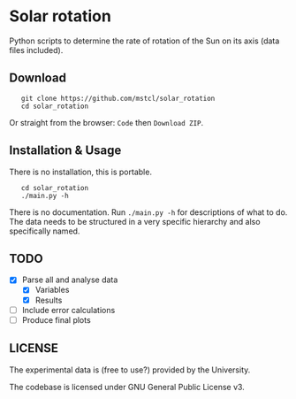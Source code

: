 # Solar rotation

Python scripts to determine the rate of rotation of the Sun on its axis (data files included).

## Download

```
   git clone https://github.com/mstcl/solar_rotation
   cd solar_rotation
```

Or straight from the browser: `Code` then `Download ZIP`.

## Installation & Usage

There is no installation, this is portable.

```
   cd solar_rotation
   ./main.py -h
```

There is no documentation. Run `./main.py -h` for descriptions of what to do.
The data needs to be structured in a very specific hierarchy and also
specifically named.

## TODO

* [x] Parse all and analyse data
  * [x] Variables
  * [x] Results
* [ ] Include error calculations
* [ ] Produce final plots

## LICENSE

The experimental data is (free to use?) provided by the University.

The codebase is licensed under GNU General Public License v3.
